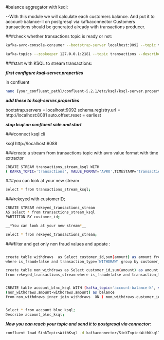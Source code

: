 #balance aggregator with ksql:

--With this module we will calculate each customers balance.
 And put it to account-balance-ll on postgresql via kafkaconnector
 Customers transactions should be generated already with transactions producer.
 
 
###check whether transactions topic is ready or not:
 
 ```sh
kafka-avro-console-consumer --bootstrap-server localhost:9092 --topic transactions --from-beginning

kafka-topics --zookeeper 127.0.0.1:2181 --topic transactions --describe
 ```
 
 
 
###start with KSQL to stream transactions:
 
__*first configure ksql-server.properties*__
 
 in confluent 
 
 ```sh
 nano {your_confluent_path}/confluent-5.2.1/etc/ksql/ksql-server.properties
 
 ```
 
__*add these to ksql-server.properties*__
 
  bootstrap.servers = localhost:9092
  schema.registry.url = http://localhost:8081
  auto.offset.reset = earliest
  
  
__*stop ksql on confluent side and start*__
  
  
###connect ksql cli
  
  ksql http://localhost:8088
  
  
###create a stream from transactions topic with avro value format  with time extractor

   ```sh
CREATE STREAM transactions_stream_ksql WITH 
( KAFKA_TOPIC='transactions', VALUE_FORMAT='AVRO',TIMESTAMP='transaction_time');

 ```

###you can look at your new stream

```sh
Select * from transactions_stream_ksql;
 ```
 
###rekeyed with customerID;

 ```sh
CREATE STREAM rekeyed_transactions_stream 
AS select * from transactions_stream_ksql
PARTITION BY customer_id;

__*You can look at your new stream*__

Select * from rekeyed_transactions_stream;

 ```
 
###filter and get only non fraud values and update :

 ```sh

create table withdraws  as Select customer_id,sum(amount) as amount from rekeyed_transactions_stream 
where is_fraud=false and transaction_type='WITHDRAW' group by customer_id;

create table non_withdraws as Select customer_id,sum(amount) as amount  
from rekeyed_transactions_stream where is_fraud=false and transaction_type!='WITHDRAW' group by customer_id;


CREATE table account_blnc_ksql WITH (kafka_topic='account-balance-k', value_format='AVRO',PARTITIONS=5,key=customer_id)   as Select withdraws.customer_id as customer_id, 
(non_withdraws.amount-withdraws.amount) as balance 
from non_withdraws inner join withdraws  ON ( non_withdraws.customer_id=withdraws.customer_id);


Select * from account_blnc_ksql;
Describe account_blnc_ksql;

 ```

__*Now you can reach your topic and send it to postgresql via connector:*__

 ```sh
confluent load SinkTopicsWithKsql -d kafkaconnector/SinkTopicsWithKsqlInDb.properties

 ```
 


 


